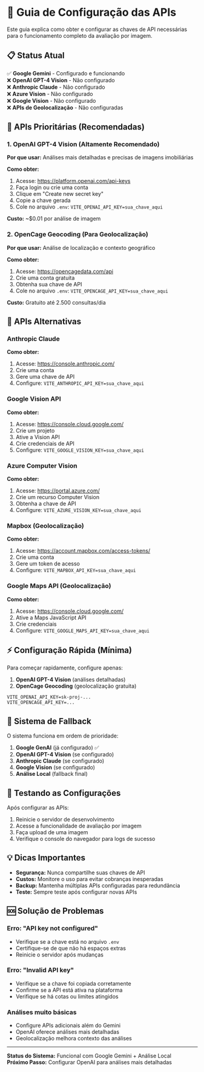 # 🔧 Guia de Configuração das APIs

Este guia explica como obter e configurar as chaves de API necessárias para o funcionamento completo da avaliação por imagem.

## 📋 Status Atual

✅ **Google Gemini** - Configurado e funcionando  
❌ **OpenAI GPT-4 Vision** - Não configurado  
❌ **Anthropic Claude** - Não configurado  
❌ **Azure Vision** - Não configurado  
❌ **Google Vision** - Não configurado  
❌ **APIs de Geolocalização** - Não configuradas  

## 🚀 APIs Prioritárias (Recomendadas)

### 1. OpenAI GPT-4 Vision (Altamente Recomendado)
**Por que usar:** Análises mais detalhadas e precisas de imagens imobiliárias

**Como obter:**
1. Acesse: https://platform.openai.com/api-keys
2. Faça login ou crie uma conta
3. Clique em "Create new secret key"
4. Copie a chave gerada
5. Cole no arquivo `.env`: `VITE_OPENAI_API_KEY=sua_chave_aqui`

**Custo:** ~$0.01 por análise de imagem

### 2. OpenCage Geocoding (Para Geolocalização)
**Por que usar:** Análise de localização e contexto geográfico

**Como obter:**
1. Acesse: https://opencagedata.com/api
2. Crie uma conta gratuita
3. Obtenha sua chave de API
4. Cole no arquivo `.env`: `VITE_OPENCAGE_API_KEY=sua_chave_aqui`

**Custo:** Gratuito até 2.500 consultas/dia

## 🔄 APIs Alternativas

### Anthropic Claude
**Como obter:**
1. Acesse: https://console.anthropic.com/
2. Crie uma conta
3. Gere uma chave de API
4. Configure: `VITE_ANTHROPIC_API_KEY=sua_chave_aqui`

### Google Vision API
**Como obter:**
1. Acesse: https://console.cloud.google.com/
2. Crie um projeto
3. Ative a Vision API
4. Crie credenciais de API
5. Configure: `VITE_GOOGLE_VISION_KEY=sua_chave_aqui`

### Azure Computer Vision
**Como obter:**
1. Acesse: https://portal.azure.com/
2. Crie um recurso Computer Vision
3. Obtenha a chave de API
4. Configure: `VITE_AZURE_VISION_KEY=sua_chave_aqui`

### Mapbox (Geolocalização)
**Como obter:**
1. Acesse: https://account.mapbox.com/access-tokens/
2. Crie uma conta
3. Gere um token de acesso
4. Configure: `VITE_MAPBOX_API_KEY=sua_chave_aqui`

### Google Maps API (Geolocalização)
**Como obter:**
1. Acesse: https://console.cloud.google.com/
2. Ative a Maps JavaScript API
3. Crie credenciais
4. Configure: `VITE_GOOGLE_MAPS_API_KEY=sua_chave_aqui`

## ⚡ Configuração Rápida (Mínima)

Para começar rapidamente, configure apenas:

1. **OpenAI GPT-4 Vision** (análises detalhadas)
2. **OpenCage Geocoding** (geolocalização gratuita)

```env
VITE_OPENAI_API_KEY=sk-proj-...
VITE_OPENCAGE_API_KEY=...
```

## 🔄 Sistema de Fallback

O sistema funciona em ordem de prioridade:

1. **Google GenAI** (já configurado) ✅
2. **OpenAI GPT-4 Vision** (se configurado)
3. **Anthropic Claude** (se configurado)
4. **Google Vision** (se configurado)
5. **Análise Local** (fallback final)

## 🧪 Testando as Configurações

Após configurar as APIs:

1. Reinicie o servidor de desenvolvimento
2. Acesse a funcionalidade de avaliação por imagem
3. Faça upload de uma imagem
4. Verifique o console do navegador para logs de sucesso

## 💡 Dicas Importantes

- **Segurança:** Nunca compartilhe suas chaves de API
- **Custos:** Monitore o uso para evitar cobranças inesperadas
- **Backup:** Mantenha múltiplas APIs configuradas para redundância
- **Teste:** Sempre teste após configurar novas APIs

## 🆘 Solução de Problemas

### Erro: "API key not configured"
- Verifique se a chave está no arquivo `.env`
- Certifique-se de que não há espaços extras
- Reinicie o servidor após mudanças

### Erro: "Invalid API key"
- Verifique se a chave foi copiada corretamente
- Confirme se a API está ativa na plataforma
- Verifique se há cotas ou limites atingidos

### Análises muito básicas
- Configure APIs adicionais além do Gemini
- OpenAI oferece análises mais detalhadas
- Geolocalização melhora contexto das análises

---

**Status do Sistema:** Funcional com Google Gemini + Análise Local  
**Próximo Passo:** Configurar OpenAI para análises mais detalhadas